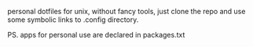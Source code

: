 personal dotfiles for unix, without fancy tools, just clone the repo and use some symbolic links to .config directory.

PS. apps for personal use are declared in packages.txt
